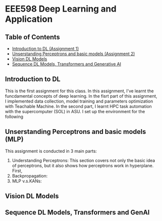 # EEE598 Deep Learning and Application


## Table of Contents
- [Introduction to DL (Assignment 1)](#introduction-to-dl)
- [Unserstanding Perceptrons and basic models (Assignment 2)](#unserstanding-perceptrons-and-basic-models-mlp)
- [Vision DL Models](#vision-dl-models)
- [Sequence DL Models, Transformers and Generative AI](#sequence-dl-models-transformers-and-genai)

## Introduction to DL
This is the first assignment for this class. In this assignment, I've learnt the funcdamental concepts of deep learning. In the fisrt part of this assignment, I implemented data collection, model training and parameters optimization with Teachable Machine. 
In the second part, I learnt HPC task automation with the supercomputer (SOL) in ASU. I set up the environment for the following 

## Unserstanding Perceptrons and basic models (MLP)
This assignment is conducted in 3 main parts: 
1. Understanding Perceptrons: This section covers not only the basic idea of perceptrons, but it also shows how perceptrons work in hyperplane. First, 
2. Backpropagation: 
3. MLP v.s.KANs: 



## Vision DL Models


## Sequence DL Models, Transformers and GenAI